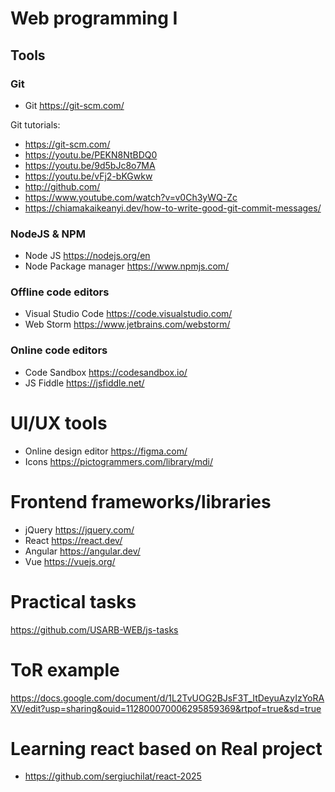 # Web programming I 

## Tools
### Git
- Git https://git-scm.com/

Git tutorials:
- https://git-scm.com/
- https://youtu.be/PEKN8NtBDQ0
- https://youtu.be/9d5bJc8o7MA
- https://youtu.be/vFj2-bKGwkw
- http://github.com/
- https://www.youtube.com/watch?v=v0Ch3yWQ-Zc
- https://chiamakaikeanyi.dev/how-to-write-good-git-commit-messages/


### NodeJS & NPM
- Node JS https://nodejs.org/en
- Node Package manager https://www.npmjs.com/

### Offline code editors
- Visual Studio Code https://code.visualstudio.com/
- Web Storm https://www.jetbrains.com/webstorm/
### Online code editors
- Code Sandbox https://codesandbox.io/
- JS Fiddle https://jsfiddle.net/

# UI/UX tools
- Online design editor https://figma.com/
- Icons https://pictogrammers.com/library/mdi/

# Frontend frameworks/libraries
- jQuery https://jquery.com/
- React https://react.dev/
- Angular https://angular.dev/
- Vue https://vuejs.org/

# Practical tasks
https://github.com/USARB-WEB/js-tasks

# ToR example
https://docs.google.com/document/d/1L2TvUOG2BJsF3T_ItDeyuAzyIzYoRAXV/edit?usp=sharing&ouid=112800070006295859369&rtpof=true&sd=true

# Learning react based on Real project
- https://github.com/sergiuchilat/react-2025
